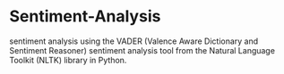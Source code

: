 # Sentiment-Analysis
 sentiment analysis using the VADER (Valence Aware Dictionary and Sentiment Reasoner) sentiment analysis tool from the Natural Language Toolkit (NLTK) library in Python. 
